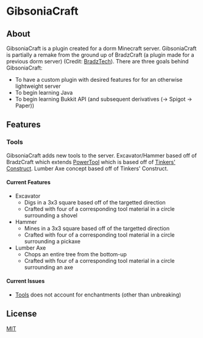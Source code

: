 # GibsoniaCraft

## About

GibsoniaCraft is a plugin created for a dorm Minecraft server. GibsoniaCraft is partially a remake from the ground up of BradzCraft (a plugin made for a previous dorm server) (Credit: [BradzTech](https://github.com/bradztech)). There are three goals behind GibsoniaCraft:
- To have a custom plugin with desired features for for an otherwise lightweight server
- To begin learning Java
- To begin learning Bukkit API (and subsequent derivatives (-> Spigot -> Paper))

## Features

### Tools

GibsoniaCraft adds new tools to the server. Excavator/Hammer based off of BradzCraft which extends [PowerTool](https://bitbucket.org/bloodyshade/powermining/src/default/) which is based off of [Tinkers' Construct](https://github.com/SlimeKnights/TinkersConstruct). Lumber Axe concept based off of Tinkers' Construct. 

#### Current Features

- Excavator
  - Digs in a 3x3 square based off of the targetted direction
  - Crafted with four of a corresponding tool material in a circle surrounding a shovel
- Hammer
  - Mines in a 3x3 square based off of the targetted direction
  - Crafted with four of a corresponding tool material in a circle surrounding a pickaxe
- Lumber Axe
  - Chops an entire tree from the bottom-up
  - Crafted with four of a corresponding tool material in a circle surrounding an axe
  
#### Current Issues

- [Tools](#Tools) does not account for enchantments (other than unbreaking)

## License
[MIT](LICENSE)
